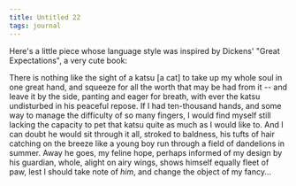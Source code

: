 ```yaml
---
title: Untitled 22
tags: journal
---
```


Here's a little piece whose language style was inspired by Dickens'
"Great Expectations", a very cute book:

There is nothing like the sight of a katsu [a cat] to take up my whole
soul in one great hand, and squeeze for all the worth that may be had
from it -- and leave it by the side, panting and eager for breath, with
ever the katsu undisturbed in his peaceful repose.  If I had
ten-thousand hands, and some way to manage the difficulty of so many
fingers, I would find myself still lacking the capacity to pet that
katsu quite as much as I would like to.  And I can doubt he would sit
through it all, stroked to baldness, his tufts of hair catching on the
breeze like a young boy run through a field of dandelions in summer.
Away he goes, my feline hope, perhaps informed of my design by his
guardian, whole, alight on airy wings, shows himself equally fleet of
paw, lest I should take note of *him*, and change the object of my
fancy...


